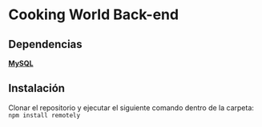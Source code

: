 # Cooking World Back-end

## Dependencias
<a href = "https://www.npmjs.com/package/mysql"><b>MySQL</b></a>

## Instalación
Clonar el repositorio y ejecutar el siguiente comando dentro de la carpeta: <br>
`npm install remotely`
